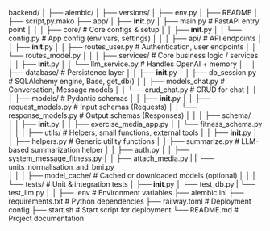 backend/
│
├── alembic/
│   ├── versions/
│   ├── env.py
│   ├── README
│   ├── script,py.mako
├── app/
│   ├── __init__.py
│   ├── main.py                      # FastAPI entry point
│   │
│   ├── core/                        # Core configs & setup
│   │   ├── __init__.py
│   │   └── config.py                # App config (env vars, settings)
│   │
│   ├── api/                         # API endpoints
│   │   ├── __init__.py
│   │   ├── routes_user.py           # Authentication, user endpoints
│   │   └── routes_model.py
│   │
│   ├── services/                    # Core business logic / services
│   │   ├── __init__.py
│   │   └── llm_service.py           # Handles OpenAI + memory
│   │
│   ├── database/                    # Persistence layer
│   │   ├── __init__.py
│   │   ├── db_session.py            # SQLAlchemy engine, Base, get_db()
│   │   ├── models_chat.py           # Conversation, Message models
│   │   └── crud_chat.py             # CRUD for chat
│   │
│   ├── models/                      # Pydantic schemas
│   │   ├── __init__.py
│   │   ├── request_models.py        # Input schemas (Requests)
│   │   └── response_models.py       # Output schemas (Responses)
│   │
│   ├── schema/                    
│   │   ├── __init__.py
│   │   ├── exercise_media_app.py 
│   │   └── fitness_schema.py      
│   │
│   ├── utils/                       # Helpers, small functions, external tools
│   │   ├── __init__.py
│   │   ├── helpers.py               # Generic utility functions
│   │   ├── summarize.py             # LLM-based summarization helper
│   │   ├── auth.py
│   │   ├── system_message_fitness.py
│   │   ├── attach_media.py
|   |   └── units_normalisation_and_bmi.py    
│   │
│   ├── model_cache/                 # Cached or downloaded models (optional)
│   │
│   └── tests/                       # Unit & integration tests
│       ├── __init__.py
│       ├── test_db.py
|       └── test_llm.py
│
│
├── .env                             # Environment variables
├── alembic.ini
├── requirements.txt                 # Python dependencies
├── railway.toml                     # Deployment config
├── start.sh                         # Start script for deployment
└── README.md                        # Project documentation
